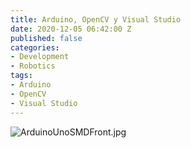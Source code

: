 ```yaml
---
title: Arduino, OpenCV y Visual Studio
date: 2020-12-05 06:42:00 Z
published: false
categories:
- Development
- Robotics
tags:
- Arduino
- OpenCV
- Visual Studio
---
```


![ArduinoUnoSMDFront.jpg](/uploads/ArduinoUnoSMDFront.jpg)
